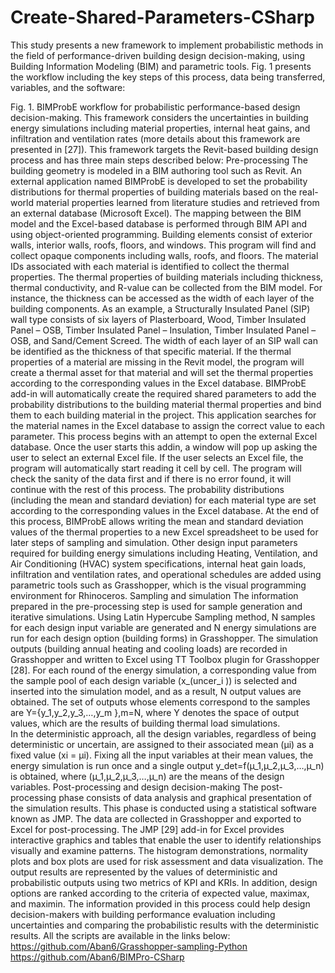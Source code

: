 # Create-Shared-Parameters-CSharp

This study presents a new framework to implement probabilistic methods in the field of performance-driven building design decision-making, using Building Information Modeling (BIM) and parametric tools. Fig. 1 presents the workflow including the key steps of this process, data being transferred, variables, and the software:
 
Fig. 1. BIMProbE workflow for probabilistic performance-based design decision-making.
This framework considers the uncertainties in building energy simulations including material properties, internal heat gains, and infiltration and ventilation rates (more details about this framework are presented in [27]). This framework targets the Revit-based building design process and has three main steps described below: 
Pre-processing
The building geometry is modeled in a BIM authoring tool such as Revit. An external application named BIMProbE is developed to set the probability distributions for thermal properties of building materials based on the real-world material properties learned from literature studies and retrieved from an external database (Microsoft Excel). The mapping between the BIM model and the Excel-based database is performed through BIM API and using object-oriented programming. 
Building elements consist of exterior walls, interior walls, roofs, floors, and windows. This program will find and collect opaque components including walls, roofs, and floors. The material IDs associated with each material is identified to collect the thermal properties. The thermal properties of building materials including thickness, thermal conductivity, and R-value can be collected from the BIM model. For instance, the thickness can be accessed as the width of each layer of the building components. As an example, a Structurally Insulated Panel (SIP) wall type consists of six layers of Plasterboard, Wood, Timber Insulated Panel – OSB, Timber Insulated Panel – Insulation, Timber Insulated Panel – OSB, and Sand/Cement Screed. The width of each layer of an SIP wall can be identified as the thickness of that specific material. If the thermal properties of a material are missing in the Revit model, the program will create a thermal asset for that material and will set the thermal properties according to the corresponding values in the Excel database. 
BIMProbE add-in will automatically create the required shared parameters to add the probability distributions to the building material thermal properties and bind them to each building material in the project. This application searches for the material names in the Excel database to assign the correct value to each parameter. This process begins with an attempt to open the external Excel database. Once the user starts this addin, a window will pop up asking the user to select an external Excel file. If the user selects an Excel file, the program will automatically start reading it cell by cell. The program will check the sanity of the data first and if there is no error found, it will continue with the rest of this process. The probability distributions (including the mean and standard deviation) for each material type are set according to the corresponding values in the Excel database. At the end of this process, BIMProbE allows writing the mean and standard deviation values of the thermal properties to a new Excel spreadsheet to be used for later steps of sampling and simulation.
Other design input parameters required for building energy simulations including Heating, Ventilation, and Air Conditioning (HVAC) system specifications, internal heat gain loads, infiltration and ventilation rates, and operational schedules are added using parametric tools such as Grasshopper, which is the visual programming environment for Rhinoceros.
Sampling and simulation
The information prepared in the pre-processing step is used for sample generation and iterative simulations. Using Latin Hypercube Sampling method, N samples for each design input variable are generated and N energy simulations are run for each design option (building forms) in Grasshopper. The simulation outputs (building annual heating and cooling loads) are recorded in Grasshopper and written to Excel using TT Toolbox plugin for Grasshopper [28]. For each round of the energy simulation, a corresponding value from the sample pool of each design variable (x_(uncer_i )) is selected and inserted into the simulation model, and as a result, N output values are obtained. The set of outputs whose elements correspond to the samples are Y={y_1,y_2,y_3,…,y_m },m=N, where Y denotes the space of output values, which are the results of building thermal load simulations.    
In the deterministic approach, all the design variables, regardless of being deterministic or uncertain, are assigned to their associated mean (µi) as a fixed value (xi = µi). Fixing all the input variables at their mean values, the energy simulation is run once and a single output y_det=f(µ_1,µ_2,µ_3,…,µ_n) is obtained, where (µ_1,µ_2,µ_3,…,µ_n) are the means of the design variables. 
Post-processing and design decision-making
The post-processing phase consists of data analysis and graphical presentation of the simulation results. This phase is conducted using a statistical software known as JMP. The data are collected in Grasshopper and exported to Excel for post-processing. The JMP [29] add-in for Excel provides interactive graphics and tables that enable the user to identify relationships visually and examine patterns. The histogram demonstrations, normality plots and box plots are used for risk assessment and data visualization.
The output results are represented by the values of deterministic and probabilistic outputs using two metrics of KPI and KRIs. In addition, design options are ranked according to the criteria of expected value, maximax, and maximin. The information provided in this process could help design decision-makers with building performance evaluation including uncertainties and comparing the probabilistic results with the deterministic results.
All the scripts are available in the links below:
https://github.com/Aban6/Grasshopper-sampling-Python
https://github.com/Aban6/BIMPro-CSharp
